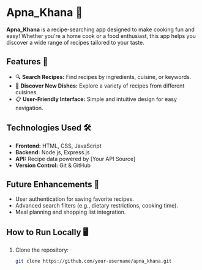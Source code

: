 # Apna_Khana 🍴

**Apna_Khana** is a recipe-searching app designed to make cooking fun and easy! Whether you're a home cook or a food enthusiast, this app helps you discover a wide range of recipes tailored to your taste.

## Features 🚀
- 🔍 **Search Recipes:** Find recipes by ingredients, cuisine, or keywords.
- 🥗 **Discover New Dishes:** Explore a variety of recipes from different cuisines.
- 📋 **User-Friendly Interface:** Simple and intuitive design for easy navigation.

## Technologies Used 🛠️
- **Frontend:** HTML, CSS, JavaScript
- **Backend:** Node.js, Express.js
- **API:** Recipe data powered by [Your API Source]
- **Version Control:** Git & GitHub

## Future Enhancements 🌟
- User authentication for saving favorite recipes.
- Advanced search filters (e.g., dietary restrictions, cooking time).
- Meal planning and shopping list integration.

## How to Run Locally 🖥️
1. Clone the repository:
   ```bash
   git clone https://github.com/your-username/apna_khana.git
